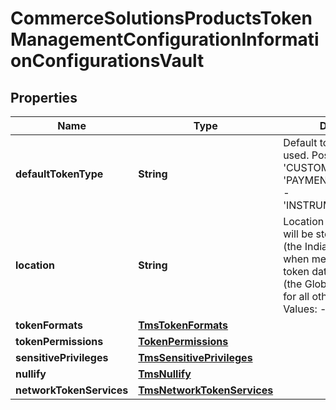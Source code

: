 
# CommerceSolutionsProductsTokenManagementConfigurationInformationConfigurationsVault

## Properties
Name | Type | Description | Notes
------------ | ------------- | ------------- | -------------
**defaultTokenType** | **String** | Default token type to be used. Possible Values:   - &#39;CUSTOMER&#39;  - &#39;PAYMENT_INSTRUMENT&#39;  - &#39;INSTRUMENT_IDENTIFIER&#39;  |  [optional]
**location** | **String** | Location where the vault will be stored.  Use &#39;IDC&#39; (the Indian Data Centre) when merchant is storing token data in India  or &#39;GDC&#39; (the Global Data Centre) for all other cases.  Possible Values:    - &#39;IDC&#39;   - &#39;GDC&#39;  |  [optional]
**tokenFormats** | [**TmsTokenFormats**](TmsTokenFormats.md) |  |  [optional]
**tokenPermissions** | [**TokenPermissions**](TokenPermissions.md) |  |  [optional]
**sensitivePrivileges** | [**TmsSensitivePrivileges**](TmsSensitivePrivileges.md) |  |  [optional]
**nullify** | [**TmsNullify**](TmsNullify.md) |  |  [optional]
**networkTokenServices** | [**TmsNetworkTokenServices**](TmsNetworkTokenServices.md) |  |  [optional]




